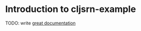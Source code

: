 # Introduction to cljsrn-example

TODO: write [great documentation](http://jacobian.org/writing/what-to-write/)
